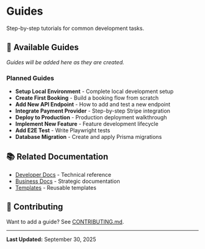 # Guides

Step-by-step tutorials for common development tasks.

## 🎯 Available Guides

_Guides will be added here as they are created._

### Planned Guides

- **Setup Local Environment** - Complete local development setup
- **Create First Booking** - Build a booking flow from scratch
- **Add New API Endpoint** - How to add and test a new endpoint
- **Integrate Payment Provider** - Step-by-step Stripe integration
- **Deploy to Production** - Production deployment walkthrough
- **Implement New Feature** - Feature development lifecycle
- **Add E2E Test** - Write Playwright tests
- **Database Migration** - Create and apply Prisma migrations

## 📚 Related Documentation

- [Developer Docs](../for-developers/) - Technical reference
- [Business Docs](../for-business/) - Strategic documentation
- [Templates](../reference/templates/) - Reusable templates

## 🤝 Contributing

Want to add a guide? See [CONTRIBUTING.md](../../CONTRIBUTING.md).

---

**Last Updated:** September 30, 2025
